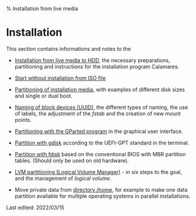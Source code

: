 % Installation from live media

# Installation

This section contains informations and notes to the

+ [Installation from live media to HDD](0301-hd-install_en.md#installation-on-hdd), the necessary preparations, partitioning and instructions for the installation program Calamares.

+ [Start without installation from ISO file](0302-hd-ins-fromiso_en.md#boot-from-iso-file)

+ [Partitioning of installation media](0310-part-size-examp_en.md#partitioning-of-installation-media), with examples of different disk sizes and single or dual boot.

+ [Naming of block devices (UUID)](0311-part-uuid_en.md#uuid---naming-of-block-devices), the different types of naming, the use of labels, the adjustment of the *fstab* and the creation of new mount points.

+ [Partitioning with the GParted program](0312-part-gparted_en.md#partitioning-with-gparted) in the graphical user interface.

+ [Partition with gdisk](0313-part-gdisk_en.md#partitioning-with-gdisk) according to the UEFI-GPT standard in the terminal.

+ [Partition with fdisk](0314-part-cfdisk_en.md#partitioning-with-fdisk) based on the conventional BIOS with MBR partition tables. (Should only be used on old hardware).

+ [LVM partitioning (Logical Volume Manager)](0315-part-lvm_en.md#lvm-partitioning---logical-volume-manager) - in six steps to the goal, and the management of *logical volume*.

+ Move private data from [directory /home](0316-home-move_en.md#move-the-home-directory), for example to make one data partition available for multiple operating systems in parallel installations.


<div id="rev">Last edited: 2022/03/15</div>
